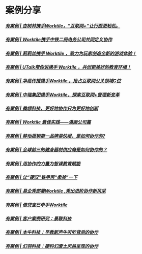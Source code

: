 # 案例分享

##### [有案例 \| 杏树林携手Worktile，“互联网+”让行医更轻松。](https://mp.weixin.qq.com/s/EixoHzKvF5whU2DnTJLnJg)

##### [有案例 \| Worktile携手中铁二局电务公司共同定义协作](https://mp.weixin.qq.com/s/lunUnIbSNAIDHZwj38j-Og)

##### [有案例 \| 莉莉丝携手 Worktile ，致力为玩家创造全新的游戏体验！](https://mp.weixin.qq.com/s/stjxqcNt2CpmHrVN4iBL2A)

##### [有案例 \| UTalk帮你说携手 Worktile ，共创更美好的教育环境！](https://mp.weixin.qq.com/s/8BwkmgyDs7oF36DoWcaYFA)

##### [有案例 \| 华易传播携手Worktile ，抢占互联网公关领域C位](https://mp.weixin.qq.com/s/Mi9nAr5HAYpBeUJP_Txd0g)

##### [有案例 \| 中瑞集团携手Worktile，探索互联网+管理新变革](https://mp.weixin.qq.com/s/9buBHaxmXBMagkJFj2m55g)

##### [有案例 \| 微想科技，更好地协作只为更好地创新](https://mp.weixin.qq.com/s/A2zwDYbXJyUG23Qo3W6mMg)

##### [有案例 \| Worktile 最佳实践——漫画公司篇](https://mp.weixin.qq.com/s/JoLluw2DkBzhFOcY5MzbKw)

##### [有案例 \| 移动报销第一品牌易快报，是如何协作的?](https://mp.weixin.qq.com/s/2lGxUO-bb-kihP8Dm0LUtQ)

##### [有案例 \| 全球前三的健身器材供应商是如何协作的？](https://mp.weixin.qq.com/s/D8cAB-Kg5LME1XNb4Hj2hQ)

##### [有案例 \| 用协作的力量为智课教育赋能](https://mp.weixin.qq.com/s/BqAAEyZcbwxKjsiJ1tmDYQ)

##### [有案例 \| 让“硬汉”铁甲再“柔美”一下](https://mp.weixin.qq.com/s/J9JF3iDVmhLk41rc_I0V6Q)

##### [有案例 \| 易企秀部署Worktile ,秀出进阶协作新风采](https://mp.weixin.qq.com/s/NMj8sJ2mDbY__L3HaqrxqQ)

##### [有案例 \| 借贷宝已牵手Worktile](https://mp.weixin.qq.com/s/NOnP08MUnjW3rhP4xEJb_g)

##### [有案例 \| 客户案例研究：景联科技](https://mp.weixin.qq.com/s/uGcAXf_vR_kL6jaSFWLPpQ)

##### [有案例 \| 本牛科技：早教新声牛听听背后的协作](https://mp.weixin.qq.com/s/LCui5SNnbWHk534gIJ9a_A)

##### [有案例 \| 幻羽科技：硬科幻废土风格呈现的协作](https://mp.weixin.qq.com/s/R89QL4P_4xkikby-UcKPNw)





